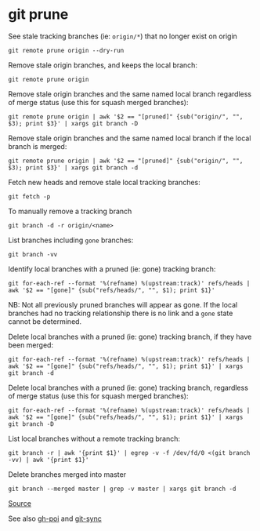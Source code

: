 # git prune

See stale tracking branches (ie: `origin/*`) that no longer exist on origin

```
git remote prune origin --dry-run
```

Remove stale origin branches, and keeps the local branch:

```
git remote prune origin
```

Remove stale origin branches and the same named local branch regardless of merge status (use this for squash merged branches):

```
git remote prune origin | awk '$2 == "[pruned]" {sub("origin/", "", $3); print $3}' | xargs git branch -D
```

Remove stale origin branches and the same named local branch if the local branch is merged:

```
git remote prune origin | awk '$2 == "[pruned]" {sub("origin/", "", $3); print $3}' | xargs git branch -d
```

Fetch new heads and remove stale local tracking branches:

```
git fetch -p
```

To manually remove a tracking branch

```
git branch -d -r origin/<name>
```

List branches including `gone` branches:

```
git branch -vv
```

Identify local branches with a pruned (ie: gone) tracking branch:

```
git for-each-ref --format '%(refname) %(upstream:track)' refs/heads | awk '$2 == "[gone]" {sub("refs/heads/", "", $1); print $1}'
```

NB: Not all previously pruned branches will appear as gone. If the local branches had no tracking relationship there is no link and a `gone` state cannot be determined.

Delete local branches with a pruned (ie: gone) tracking branch, if they have been merged:

```
git for-each-ref --format '%(refname) %(upstream:track)' refs/heads | awk '$2 == "[gone]" {sub("refs/heads/", "", $1); print $1}' | xargs git branch -d
```

Delete local branches with a pruned (ie: gone) tracking branch, regardless of merge status (use this for squash merged branches):

```
git for-each-ref --format '%(refname) %(upstream:track)' refs/heads | awk '$2 == "[gone]" {sub("refs/heads/", "", $1); print $1}' | xargs git branch -D
```

List local branches without a remote tracking branch:

```
git branch -r | awk '{print $1}' | egrep -v -f /dev/fd/0 <(git branch -vv) | awk '{print $1}'
```

Delete branches merged into master

```
git branch --merged master | grep -v master | xargs git branch -d
```

[Source](https://stackoverflow.com/a/33548037/149412)

See also [gh-poi](https://github.com/seachicken/gh-poi) and [git-sync](https://github.com/jacobwgillespie/git-sync)

